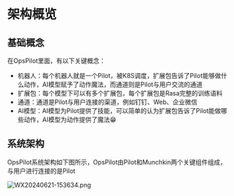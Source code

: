 # 架构概览

## 基础概念

在OpsPilot里面，有以下关键概念：

* 机器人：每个机器人就是一个Pilot，被K8S调度，扩展包告诉了Pilot能够做什么动作，AI模型赋予了动作魔法，而通道则是Pilot与用户交流的通道
* 扩展包：每个模型下可以有多个扩展包，每个扩展包是Rasa完整的训练语料
* 通道：通道是Pilot与用户连接的渠道，例如钉钉、Web、企业微信
* AI模型：AI模型为Pilot提供了技能，可以简单的认为扩展包告诉了Pilot能做哪些动作，AI模型为动作提供了魔法😁

## 系统架构

OpsPilot系统架构如下图所示，OpsPilot由Pilot和Munchkin两个关键组件组成，与用户进行连接的是Pilot

![WX20240621-153634.png](https://static.cwoa.net/0d2661561f81457198937c2d431b02aa.png)
